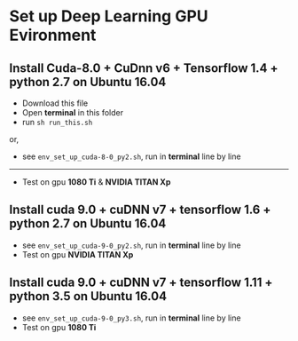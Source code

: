 
# Set up Deep Learning GPU Evironment 
## Install Cuda-8.0 + CuDnn v6 + Tensorflow 1.4 + python 2.7 on Ubuntu 16.04 


- Download this file
- Open **terminal** in this folder
- run `sh run_this.sh`

or,
- see `env_set_up_cuda-8-0_py2.sh`, run in **terminal** line by line
---
- Test on gpu **1080 Ti** & **NVIDIA TITAN Xp**


## Install cuda 9.0 + cuDNN v7 + tensorflow 1.6 + python 2.7 on Ubuntu 16.04 

- see `env_set_up_cuda-9-0_py2.sh`, run in **terminal** line by line
- Test on gpu **NVIDIA TITAN Xp**

## Install cuda 9.0 + cuDNN v7 + tensorflow 1.11 + python 3.5 on Ubuntu 16.04 

- see `env_set_up_cuda-9-0_py3.sh`, run in **terminal** line by line
- Test on gpu **1080 Ti**
